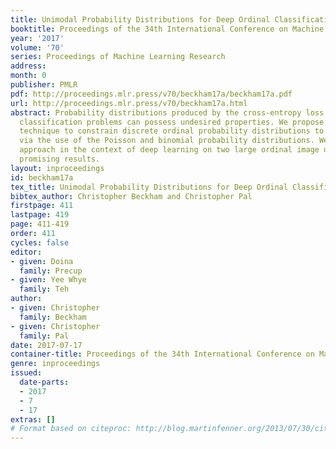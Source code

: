 ```yaml
---
title: Unimodal Probability Distributions for Deep Ordinal Classification
booktitle: Proceedings of the 34th International Conference on Machine Learning
year: '2017'
volume: '70'
series: Proceedings of Machine Learning Research
address: 
month: 0
publisher: PMLR
pdf: http://proceedings.mlr.press/v70/beckham17a/beckham17a.pdf
url: http://proceedings.mlr.press/v70/beckham17a.html
abstract: Probability distributions produced by the cross-entropy loss for ordinal
  classification problems can possess undesired properties. We propose a straightforward
  technique to constrain discrete ordinal probability distributions to be unimodal
  via the use of the Poisson and binomial probability distributions. We evaluate this
  approach in the context of deep learning on two large ordinal image datasets, obtaining
  promising results.
layout: inproceedings
id: beckham17a
tex_title: Unimodal Probability Distributions for Deep Ordinal Classification
bibtex_author: Christopher Beckham and Christopher Pal
firstpage: 411
lastpage: 419
page: 411-419
order: 411
cycles: false
editor:
- given: Doina
  family: Precup
- given: Yee Whye
  family: Teh
author:
- given: Christopher
  family: Beckham
- given: Christopher
  family: Pal
date: 2017-07-17
container-title: Proceedings of the 34th International Conference on Machine Learning
genre: inproceedings
issued:
  date-parts:
  - 2017
  - 7
  - 17
extras: []
# Format based on citeproc: http://blog.martinfenner.org/2013/07/30/citeproc-yaml-for-bibliographies/
---
```

